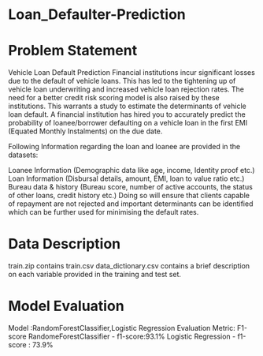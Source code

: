 # Loan_Defaulter-Prediction

# Problem Statement
Vehicle Loan Default Prediction Financial institutions incur significant losses due to the default of vehicle loans. 
This has led to the tightening up of vehicle loan underwriting and increased vehicle loan rejection rates. The need for a better credit 
risk scoring model is also raised by these institutions. This warrants a study to estimate the determinants of vehicle loan default. 
A financial institution has hired you to accurately predict the probability of loanee/borrower defaulting on a vehicle loan in the 
first EMI (Equated Monthly Instalments) on the due date. 

Following Information regarding the loan and loanee are provided in the datasets:

Loanee Information (Demographic data like age, income, Identity proof etc.) 
Loan Information (Disbursal details, amount, EMI, loan to value ratio etc.) 
Bureau data & history (Bureau score, number of active accounts, the status of other loans, credit history etc.) 
Doing so will ensure that clients capable of repayment are not rejected and important determinants can be identified which can be 
further used for minimising the default rates.

# Data Description
train.zip contains train.csv
data_dictionary.csv contains a brief description on each variable provided in the training and test set.

# Model Evaluation
Model :RandomForestClassifier,Logistic Regression
Evaluation Metric: F1-score
RandomeForestClassifier - f1-score:93.1%
Logistic Regression - f1-score : 73.9%
